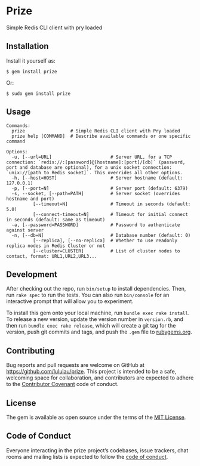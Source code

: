 # Prize

Simple Redis CLI client with pry loaded

## Installation


Install it yourself as:

    $ gem install prize

Or:

    $ sudo gem install prize

## Usage

```
Commands:
  prize                 # Simple Redis CLI client with Pry loaded
  prize help [COMMAND]  # Describe available commands or one specific command

Options:
  -u, [--url=URL]                      # Server URL, for a TCP connection: `redis://:[password]@[hostname]:[port]/[db]` (password, port and database are optional), for a unix socket connection: `unix://[path to Redis socket]`. This overrides all other options.
  -h, [--host=HOST]                    # Server hostname (default: 127.0.0.1)
  -p, [--port=N]                       # Server port (default: 6379)
  -s, --socket, [--path=PATH]          # Server socket (overrides hostname and port)
          [--timeout=N]                # Timeout in seconds (default: 5.0)
          [--connect-timeout=N]        # Timeout for initial connect in seconds (default: same as timeout)
  -a, [--password=PASSWORD]            # Password to authenticate against server
  -n, [--db=N]                         # Database number (default: 0)
          [--replica], [--no-replica]  # Whether to use readonly replica nodes in Redis Cluster or not
          [--cluster=CLUSTER]          # List of cluster nodes to contact, format: URL1,URL2,URL3...
```

## Development

After checking out the repo, run `bin/setup` to install dependencies. Then, run `rake spec` to run the tests. You can also run `bin/console` for an interactive prompt that will allow you to experiment.

To install this gem onto your local machine, run `bundle exec rake install`. To release a new version, update the version number in `version.rb`, and then run `bundle exec rake release`, which will create a git tag for the version, push git commits and tags, and push the `.gem` file to [rubygems.org](https://rubygems.org).

## Contributing

Bug reports and pull requests are welcome on GitHub at https://github.com/lululau/prize. This project is intended to be a safe, welcoming space for collaboration, and contributors are expected to adhere to the [Contributor Covenant](http://contributor-covenant.org) code of conduct.

## License

The gem is available as open source under the terms of the [MIT License](https://opensource.org/licenses/MIT).

## Code of Conduct

Everyone interacting in the prize project’s codebases, issue trackers, chat rooms and mailing lists is expected to follow the [code of conduct](https://github.com/lululau/prize/blob/master/CODE_OF_CONDUCT.md).
